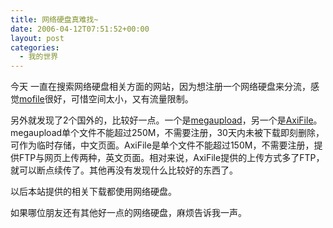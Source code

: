 ```yaml
---
title: 网络硬盘真难找~
date: 2006-04-12T07:51:52+00:00
layout: post
categories:
  - 我的世界
---
```

今天
一直在搜索网络硬盘相关方面的网站，因为想注册一个网络硬盘来分流，感觉[mofile](http://www.mofile.com)很好，可惜空间太小，又有流量限制。

另外就发现了2个国外的，比较好一点。一个是[megaupload](http://www.megaupload.com/cn/)，另一个是[AxiFile](http://www.axifile.com)。megaupload单个文件不能超过250M，不需要注册，30天内未被下载即刻删除，可作为临时存储，中文页面。AxiFile是单个文件不能超过150M，不需要注册，提供FTP与网页上传两种，英文页面。相对来说，AxiFile提供的上传方式多了FTP，就可以断点续传了。其他再没有发现什么比较好的东西了。

以后本站提供的相关下载都使用网络硬盘。

如果哪位朋友还有其他好一点的网络硬盘，麻烦告诉我一声。